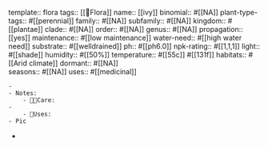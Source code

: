 template:: flora
tags::  [[🌱Flora]]
name:: [[ivy]]
binomial:: #[[NA]]
plant-type-tags:: #[[perennial]] 
family:: #[[NA]]
subfamily:: #[[NA]] 
kingdom:: #[[plantae]]
clade:: #[[NA]]
order:: #[[NA]]
genus:: #[[NA]]
propagation:: [[yes]]
maintenance:: #[[low maintenance]]
water-need:: #[[high water need]]
substrate:: #[[welldrained]]
ph:: #[[ph6.0]]
npk-rating:: #[[1,1,1]]
light:: #[[shade]]
humidity:: #[[50%]]
temperature:: #[[55c]] #[[131f]]
habitats::  #[[Arid climate]]
dormant:: #[[NA]]  
seasons::  #[[NA]] 
uses::  #[[medicinal]]

	-
	- Notes:
		- 🤲🏼Care:
	-
		- 🧪Uses:
	- Pic
-